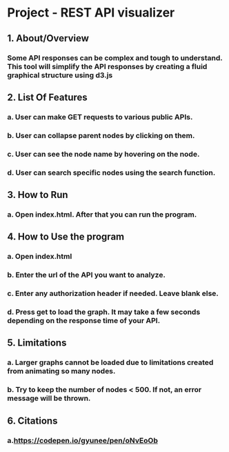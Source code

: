 # Project - REST API visualizer
## 1. About/Overview
### Some API responses can be complex and tough to understand. This tool will simplify the API responses by creating a fluid graphical structure using d3.js

## 2. List Of Features
### a. User can make GET requests to various public APIs.
### b. User can collapse parent nodes by clicking on them.
### c. User can see the node name by hovering on the node.
### d. User can search specific nodes using the search function.

## 3. How to Run
### a. Open index.html. After that you can run the program.

## 4. How to Use the program
### a. Open index.html
### b. Enter the url of the API you want to analyze.
### c. Enter any authorization header if needed. Leave blank else.
### d. Press get to load the graph. It may take a few seconds depending on the response time of your API.

## 5. Limitations
### a. Larger graphs cannot be loaded due to limitations created from animating so many nodes. 
### b. Try to keep the number of nodes < 500. If not, an error message will be thrown.

## 6. Citations
### a.https://codepen.io/gyunee/pen/oNvEoOb